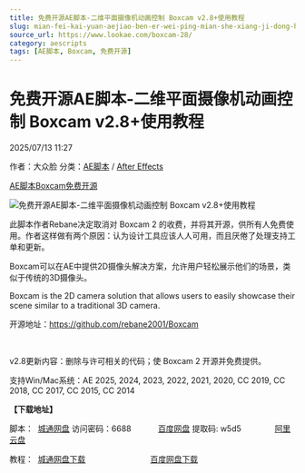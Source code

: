 ```yaml
---
title: 免费开源AE脚本-二维平面摄像机动画控制 Boxcam v2.8+使用教程
slug: mian-fei-kai-yuan-aejiao-ben-er-wei-ping-mian-she-xiang-ji-dong-hua-kong-zhi-boxcam-v2-8-shi-yong-jiao-cheng
source_url: https://www.lookae.com/boxcam-28/
category: aescripts
tags: [AE脚本, Boxcam, 免费开源]
---
```

# 免费开源AE脚本-二维平面摄像机动画控制 Boxcam v2.8+使用教程

2025/07/13 11:27

作者：大众脸
分类：[AE脚本](https://www.lookae.com/after-effects/aescripts/) / [After Effects](https://www.lookae.com/after-effects/)

[AE脚本](https://www.lookae.com/tag/ae%e8%84%9a%e6%9c%ac/)[Boxcam](https://www.lookae.com/tag/boxcam/)[免费开源](https://www.lookae.com/tag/%e5%85%8d%e8%b4%b9%e5%bc%80%e6%ba%90/)

![免费开源AE脚本-二维平面摄像机动画控制 Boxcam v2.8+使用教程](https://www.lookae.com/wp-content/uploads/2018/12/Boxcam.jpg "免费开源AE脚本-二维平面摄像机动画控制 Boxcam v2.8+使用教程-LookAE.com")

此脚本作者Rebane决定取消对 Boxcam 2 的收费，并将其开源，供所有人免费使用。作者这样做有两个原因：认为设计工具应该人人可用，而且厌倦了处理支持工单和更新。

Boxcam可以在AE中提供2D摄像头解决方案，允许用户轻松展示他们的场景，类似于传统的3D摄像头。

Boxcam is the 2D camera solution that allows users to easily showcase their scene similar to a traditional 3D camera.

开源地址：https://github.com/rebane2001/Boxcam

[﻿﻿﻿](http://cloud.video.taobao.com/play/u/null/p/1/e/6/t/1/526627366234.mp4)

v2.8更新内容：删除与许可相关的代码；使 Boxcam 2 开源并免费提供。

支持Win/Mac系统：AE 2025, 2024, 2023, 2022, 2021, 2020, CC 2019, CC 2018, CC 2017, CC 2015, CC 2014

**【下载地址】**

脚本：  [城通网盘](https://url70.ctfile.com/f/2827370-1527352525-2d490a?p=4431) 访问密码：6688            [百度网盘](https://pan.baidu.com/s/1u4zflgDPvRVdkaBET10wxA?pwd=w5d5) 提取码: w5d5               [阿里云盘](https://www.alipan.com/s/PDdHCBZAfjw)

教程：  [城通网盘下载](https://lookae.ctfile.com/fs/680462-327751287)                             [百度网盘下载](https://pan.baidu.com/s/1xj8RUqUAQFuKP25BCM2X-g)
